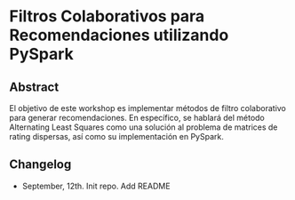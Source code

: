 # Filtros Colaborativos para Recomendaciones utilizando PySpark


## Abstract

El objetivo de este workshop es implementar métodos de filtro colaborativo para generar recomendaciones. En específico, se hablará del método Alternating Least Squares como una solución al problema de matrices de rating dispersas, así como su implementación en PySpark.


## Changelog

* September, 12th. Init repo. Add README
